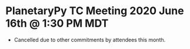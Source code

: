 # PlanetaryPy TC Meeting 2020 June 16th @ 1:30 PM MDT

* Cancelled due to other commitments by attendees this month.
